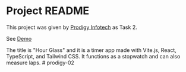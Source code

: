 # Project README

This project was given by [Prodigy Infotech](https://prodigyinfotech.dev/) as Task 2.

See [Demo](https://hourglass.tilak-thapa.com.np/)

The title is "Hour Glass" and it is a timer app made with Vite.js, React, TypeScript, and Tailwind CSS. It functions as a stopwatch and can also measure laps.
#   p r o d i g y - 0 2  
 
